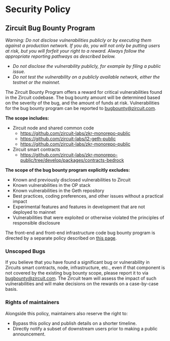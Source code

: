 # Security Policy

## Zircuit Bug Bounty Program
_Warning: Do not disclose vulnerabilities publicly or by executing them against a production network. If you do, you will not only be putting users at risk, but you will forfeit your right to a reward. Always follow the appropriate reporting pathways as described below._
- _Do not disclose the vulnerability publicly, for example by filing a public issue._
- _Do not test the vulnerability on a publicly available network, either the testnet or the mainnet._

The Zircuit Bounty Program offers a reward for critical vulnerabilities found in the Zircuit codebase. The bug bounty amount will be determined based on the severity of the bug, and the amount of funds at risk. Vulnerabilities for the bug bounty program can be reported to bugbounty@zircuit.com.

**The scope includes:**
- Zircuit node and shared common code
    - https://github.com/zircuit-labs/zkr-monorepo-public
    - https://github.com/zircuit-labs/l2-geth-public
    - https://github.com/zircuit-labs/zkr-monorepo-public 
- Zircuit smart contracts
    - https://github.com/zircuit-labs/zkr-monorepo-public/tree/develop/packages/contracts-bedrock 

**The scope of the bug bounty program explicitly excludes:**
- Known and previously disclosed vulnerabilities to Zircuit
- Known vulnerabilities in the OP stack
- Known vulnerabilities in the Geth repository
- Best practices, coding preferences, and other issues without a practical impact
- Experimental features and features in development that are not deployed to mainnet
- Vulnerabilities that were exploited or otherwise violated the principles of responsible disclosure

The front-end and front-end infrastructure code bug bounty program is directed by a separate policy described on [this page](https://app.zircuit.com/faq).

### Unscoped Bugs
If you believe that you have found a significant bug or vulnerability in Zircuits smart contracts, node, infrastructure, etc., even if that component is not covered by the existing bug bounty scope, please report it to via bugbounty@zircuit.com. The Zircuit team will assess the impact of such vulnerabilities and will make decisions on the rewards on a case-by-case basis.

### Rights of maintainers
Alongside this policy, maintainers also reserve the right to:
- Bypass this policy and publish details on a shorter timeline.
- Directly notify a subset of downstream users prior to making a public announcement.